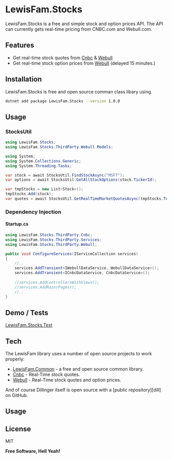 # LewisFam.Stocks

LewisFam.Stocks is a free and simple stock and option prices API. The API can currently gets real-time pricing from CNBC.com and Webull.com.

## Features

- Get real-time stock quotes from [Cnbc] & [Webull]
- Get real-time stock option prices from [Webull] (delayed 15 minutes.)

## Installation

LewisFam.Stocks is free and open source comman class libary using. 

```sh
dotnet add package LewisFam.Stocks --version 1.0.0
```

## Usage

### StocksUtil
```csharp
using LewisFam.Stocks;
using LewisFam.Stocks.ThirdParty.Webull.Models;

using System;
using System.Collections.Generic;
using System.Threading.Tasks;

var stock = await StocksUtil.FindStockAsync("MSFT");
var options = await StocksUtil.GetAllStockOptions(stock.TickerId);

```

```csharp
var tmpStocks = new List<Stock>();
tmpStocks.Add(stock);
var quotes = await StocksUtil.GetRealTimeMarketQuotesAsync(tmpStocks.ToTickerIdList());
```

### Dependency Injection

#### Startup.cs
```csharp
using LewisFam.Stocks.ThirdParty.Cnbc;
using LewisFam.Stocks.ThirdParty.Services;
using LewisFam.Stocks.ThirdParty.Webull;

public void ConfigureServices(IServiceCollection services)
{       
    //..
    services.AddTransient<IWebullDataService, WebullDataService>();    
    services.AddTransient<ICnbcDataService, CnbcDataService>();    
    
    //services.AddControllersWithViews();                
    //services.AddRazorPages();
    //..
}

```



## Demo / Tests
[LewisFam.Stocks.Test]

## Tech

The LewisFam library uses a number of open source projects to work properly:

- [LewisFam.Common] - a free and open source common library.
- [Cnbc] - Real-Time stock quotes.
- [Webull] - Real-Time stock quotes and option prices.

And of course Dillinger itself is open source with a [public repository][dill]
 on GitHub.


## Usage

## License

MIT

**Free Software, Hell Yeah!**

[//]: # (These are reference links used in the body of this note and get stripped out when the markdown processor does its job. There is no need to format nicely because it shouldn't be seen. Thanks SO - http://stackoverflow.com/questions/4823468/store-comments-in-markdown-syntax)
   
   [CNbc]: <https://cnbc.com>
   [Webull]: <https://webull.com>
   [LewisFam.Common]: <https://github.com/Lewis-Fam/LewisFam.Common>
   [LewisFam.Stocks.Test]: <https://github.com/Lewis-Fam/Stocks/tree/main/src/LewisFam.Stocks.Tests>

   [PlDb]: <https://github.com/joemccann/dillinger/tree/master/plugins/dropbox/README.md>
   [PlGh]: <https://github.com/joemccann/dillinger/tree/master/plugins/github/README.md>
   [PlGd]: <https://github.com/joemccann/dillinger/tree/master/plugins/googledrive/README.md>
   [PlOd]: <https://github.com/joemccann/dillinger/tree/master/plugins/onedrive/README.md>
   [PlMe]: <https://github.com/joemccann/dillinger/tree/master/plugins/medium/README.md>
   [PlGa]: <https://github.com/RahulHP/dillinger/blob/master/plugins/googleanalytics/README.md>
